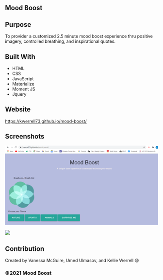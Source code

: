 ## Mood Boost

## Purpose
To provider a customized 2.5 minute mood boost experience thru positive imagery, controlled breathing, and inspirational quotes.


## Built With
* HTML
* CSS
* JavaScript
* Materialize
* Moment JS
* Jquery

## Website
 https://kwerrell73.github.io/mood-boost/

## Screenshots
![](./assets/images/screenshots/moodboost.png)

![](./assets/images/screenshots/moodboosttwo.png)

## Contribution
Created by Vanessa McGuire, Umed Ulmasov, and  Kellie Werrell :smile:

### ©️2021 Mood Boost

